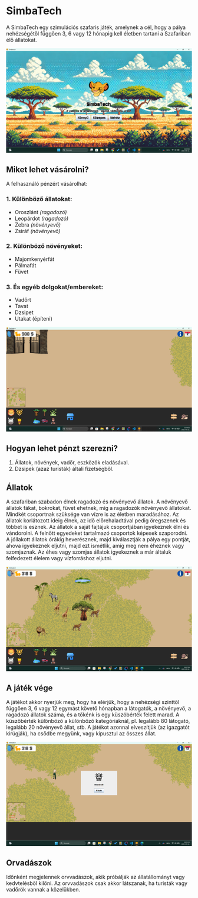 # SimbaTech

A SimbaTech egy szimulációs szafaris játék, amelynek a cél, hogy a pálya 
nehézségétől függően 3, 6 vagy 12 hónapig kell életben tartani a Szafariban 
élő állatokat.

![img.png](img.png)

## Miket lehet vásárolni?

A felhasználó pénzért vásárolhat:
### 1. Különböző állatokat:
+ Oroszlánt *(ragadozó)*
+ Leopárdot *(ragadozó)*
+ Zebra *(növényevő)*
+ Zsiráf *(növényevő)*

### 2. Különböző növényeket:

+ Majomkenyérfát
+ Pálmafát
+ Füvet

### 3. És egyéb dolgokat/embereket:

+ Vadőrt
+ Tavat
+ Dzsipet
+ Utakat (építeni)

![Shop image](src/main/res/shop.png)

## Hogyan lehet pénzt szerezni?
 1. Állatok, növények, vadőr, eszközök eladásával.
 2. Dzsipek (azaz turisták) általi fizetségből.

## Állatok

A szafariban szabadon élnek ragadozó és növényevő állatok. A növényevő állatok fákat, bokrokat,
füvet ehetnek, míg a ragadozók növényevő állatokat. Mindkét csoportnak szüksége van vízre is az
életben maradásához. Az állatok korlátozott ideig élnek, az idő előrehaladtával pedig öregszenek és
többet is esznek. Az állatok a saját fajtájuk csoportjában igyekeznek élni és vándorolni. A felnőtt
egyedeket tartalmazó csoportok képesek szaporodni. A jóllakott állatok órákig heverésznek, majd
kiválasztják a pálya egy pontját, ahova igyekeznek
eljutni, majd ezt ismétlik, amíg meg nem éheznek vagy szomjaznak. Az éhes vagy szomjas állatok
igyekeznek a már általuk felfedezett élelem vagy vízforráshoz eljutni.

![Animals image](src/main/res/animals.png)

## A játék vége
A játékot akkor nyerjük meg, hogy ha elérjük, hogy a nehézségi szinttől függően 3, 6 vagy 12 egymást
követő hónapban a látogatók, a növényevő, a ragadozó állatok száma, és a tőkénk is egy küszöbérték
felett marad. A küszöbérték különböző a különböző kategóriáknál, pl. legalább 80 látogató, legalább
20 növényevő állat, stb. A játékot azonnal elveszítjük (az igazgatót kirúgják), ha csődbe megyünk,
vagy kipusztul az összes állat.

![You lost the game image](src/main/res/loose.png)

## Orvadászok
Időnként megjelennek orvvadászok, akik próbálják az állatállományt vagy kedvtelésből kilőni. Az orvvadászok csak akkor látszanak, ha turisták vagy vadőrök
vannak a közelükben.
